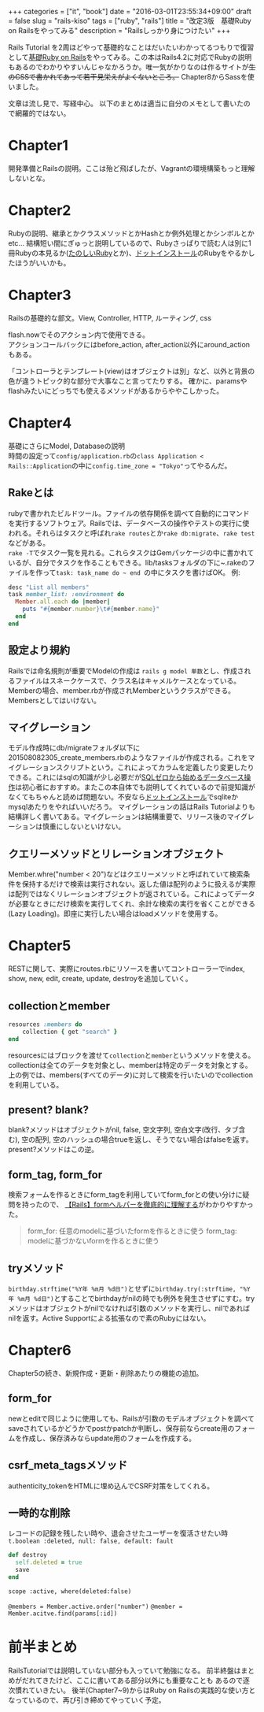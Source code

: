+++
categories = ["it", "book"]
date = "2016-03-01T23:55:34+09:00"
draft = false
slug = "rails-kiso"
tags = ["ruby", "rails"]
title = "改定3版　基礎Ruby on Railsをやってみる"
description = "Railsしっかり身につけたい"
+++

Rails Tutorial を2周ほどやって基礎的なことはだいたいわかってるつもりで復習として[基礎Ruby on Rails](http://www.amazon.co.jp/dp/4844338153)をやってみる。この本はRails4.2に対応でRubyの説明もあるのでわかりやすいんじゃなかろうか。唯一気がかりなのは作るサイトが~~生のCSSで書かれてあって若干見栄えがよくないところ。~~
Chapter8からSassを使いました。

文章は流し見で、写経中心。
以下のまとめは適当に自分のメモとして書いたので網羅的ではない。

# Chapter1
開発準備とRailsの説明。ここは殆ど飛ばしたが、Vagrantの環境構築もっと理解しないとな。

# Chapter2
Rubyの説明、継承とかクラスメソッドとかHashとか例外処理とかシンボルとかetc...
結構短い間にぎゅっと説明しているので、Rubyさっぱりで読む人は別に1冊Rubyの本見るか([たのしいRuby](amazon.co.jp/dp/4797386290)とか)、[ドットインストール](dotinstall.com)のRubyをやるかしたほうがいいかも。

# Chapter3
Railsの基礎的な部文。View, Controller, HTTP, ルーティング, css

flash.nowでそのアクション内で使用できる。  
アクションコールバックにはbefore_action, after_action以外にaround_actionもある。

「コントローラとテンプレート(view)はオブジェクトは別」など、以外と背景の色が違うトピック的な部分で大事なこと言ってたりする。
確かに、paramsやflashみたいにどっちでも使えるメソッドがあるからややこしかった。


# Chapter4
基礎にさらにModel, Databaseの説明  
時間の設定って`config/application.rb`の`class Application < Rails::Application`の中に`config.time_zone = "Tokyo"`ってやるんだ。

## Rakeとは
rubyで書かれたビルドツール。ファイルの依存関係を調べて自動的にコマンドを実行するソフトウェア。Railsでは、データベースの操作やテストの実行に使われる。それらはタスクと呼ばれ``rake routes``とか``rake db:migrate``、``rake test``などがある。  
``rake -T``でタスク一覧を見れる。これらタスクはGemパッケージの中に書かれているが、自分でタスクを作ることもできる。lib/tasksフォルダの下に~.rakeのファイルを作って``task: task_name do ~ end ``の中にタスクを書けばOK。
例:

```rake
desc "List all members"
task member_list: :environment do
  Member.all.each do |member|
    puts "#{member.number}\t#{member.name}"
  end
end
```



## 設定より規約
Railsでは命名規則が重要でModelの作成は
``rails g model 単数``とし、作成されるファイルはスネークケースで、クラス名はキャメルケースとなっている。Memberの場合、member.rbが作成されMemberというクラスができる。Membersとしてはいけない。

## マイグレーション
モデル作成時にdb/migrateフォルダ以下に201508082305_create_members.rbのようなファイルが作成される。これをマイグレーションスクリプトという。これによってカラムを定義したり変更したりできる。これにはsqlの知識が少し必要だが[SQLゼロから始めるデータベース操作](http://www.amazon.co.jp/CD%E4%BB%98-SQL-%E3%82%BC%E3%83%AD%E3%81%8B%E3%82%89%E3%81%AF%E3%81%98%E3%82%81%E3%82%8B%E3%83%87%E3%83%BC%E3%82%BF%E3%83%99%E3%83%BC%E3%82%B9%E6%93%8D%E4%BD%9C-%E3%83%97%E3%83%AD%E3%82%B0%E3%83%A9%E3%83%9F%E3%83%B3%E3%82%B0%E5%AD%A6%E7%BF%92%E3%82%B7%E3%83%AA%E3%83%BC%E3%82%BA-%E3%83%9F%E3%83%83%E3%82%AF/dp/4798118818/ref=sr_1_1?ie=UTF8&qid=1456564713&sr=8-1&keywords=sql%E3%82%BC%E3%83%AD%E3%81%8B%E3%82%89%E5%A7%8B%E3%82%81%E3%82%8B)は初心者におすすめ。またこの本自体でも説明してくれているので前提知識がなくてもちゃんと読めば問題ない。不安なら[ドットインストール](dotinstall.com)でsqliteかmysqlあたりをやればいいだろう。
マイグレーションの話はRails Tutorialよりも結構詳しく書いてある。マイグレーションは結構重要で、リリース後のマイグレーションは慎重にしないといけない。

## クエリーメソッドとリレーションオブジェクト
Member.whre("number < 20")などはクエリーメソッドと呼ばれていて検索条件を保持するだけで検索は実行されない。返した値は配列のように扱えるが実際は配列ではなくリレーションオブジェクトが返されている。これによってデータが必要なときにだけ検索を実行してくれ、余計な検索の実行を省くことができる(Lazy Loading)。即座に実行したい場合はloadメソッドを使用する。


# Chapter5
RESTに関して、実際にroutes.rbにリソースを書いてコントローラーでindex, show, new, edit, create, update, destroyを追加していく。

## collectionとmember
```ruby
resources :members do
    collection { get "search" }
end
```
resourcesにはブロックを渡せて`collection`と`member`というメソッドを使える。collectionは全てのデータを対象とし、memberは特定のデータを対象とする。上の例では、members(すべてのデータ)に対して検索を行いたいのでcollectionを利用している。

## present? blank?
blank?メソッドはオブジェクトがnil, false, 空文字列, 空白文字(改行、タブ含む), 空の配列, 空のハッシュの場合trueを返し、そうでない場合はfalseを返す。present?メソッドはこの逆。

## form_tag, form_for
検索フォームを作るときにform_tagを利用していてform_forとの使い分けに疑問を持ったので、
[【Rails】formヘルパーを徹底的に理解する](http://qiita.com/shunsuke227ono/items/7accec12eef6d89b0aa9)がわかりやすかった。  
> form_for: 任意のmodelに基づいたformを作るときに使う
> form_tag: modelに基づかないformを作るときに使う


## tryメソッド
`birthday.strftime("%Y年 %m月 %d日")`とせずに`birthday.try(:strftime, "%Y年 %m月 %d日")`とすることでbirthdayがnilの時でも例外を発生させずにすむ。tryメソッドはオブジェクトがnilでなければ引数のメソッドを実行し、nilであればnilを返す。Active Supportによる拡張なので素のRubyにはない。

# Chapter6
Chapter5の続き、新規作成・更新・削除あたりの機能の追加。

## form_for
newとeditで同じように使用しても、Railsが引数のモデルオブジェクトを調べてsaveされているかどうかでpostかpatchか判断し、保存前ならcreate用のフォームを作成し、保存済みならupdate用のフォームを作成する。

## csrf_meta_tagsメソッド
authenticity_tokenをHTMLに埋め込んでCSRF対策をしてくれる。

## 一時的な削除
レコードの記録を残したい時や、退会させたユーザーを復活させたい時
`t.boolean :deleted, null: false, default: fault`
```ruby
def destroy
  self.deleted = true
  save
end
```

`scope :active, where(deleted:false)`

`@members = Member.active.order("number")`
`@member = Member.acitve.find(params[:id])`

# 前半まとめ
RailsTutorialでは説明していない部分も入っていて勉強になる。
前半終盤はまとめがだれてきたけど、ここに書いてある部分以外にも重要なことも
あるので逐次慣れていきたい。
後半(Chapter7~9)からはRuby on Railsの実践的な使い方となっているので、再び引き締めてやっていく予定。
